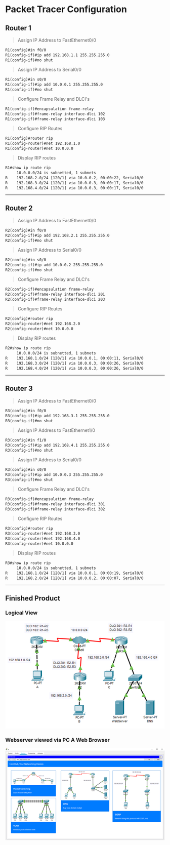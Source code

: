 # Packet Tracer Configuration

## Router 1

> Assign IP Address to FastEthernet0/0

```
R1(config)#in f0/0
R1(config-if)#ip add 192.168.1.1 255.255.255.0
R1(config-if)#no shut
```

> Assign IP Address to Serial0/0

```
R1(config)#in s0/0
R1(config-if)#ip add 10.0.0.1 255.255.255.0
R1(config-if)#no shut
```

> Configure Frame Relay and DLCI's

```
R1(config-if)#encapsulation frame-relay
R1(config-if)#frame-relay interface-dlci 102
R1(config-if)#frame-relay interface-dlci 103
```

> Configure RIP Routes

```
R1(config)#router rip
R1(config-router)#net 192.168.1.0
R1(config-router)#net 10.0.0.0
```

> Display RIP routes

```
R1#show ip route rip
     10.0.0.0/24 is subnetted, 1 subnets
R    192.168.2.0/24 [120/1] via 10.0.0.2, 00:00:22, Serial0/0
R    192.168.3.0/24 [120/1] via 10.0.0.3, 00:00:17, Serial0/0
R    192.168.4.0/24 [120/1] via 10.0.0.3, 00:00:17, Serial0/0
```

---

## Router 2

> Assign IP Address to FastEthernet0/0

```
R2(config)#in f0/0
R2(config-if)#ip add 192.168.2.1 255.255.255.0
R2(config-if)#no shut
```

> Assign IP Address to Serial0/0

```
R2(config)#in s0/0
R2(config-if)#ip add 10.0.0.2 255.255.255.0
R2(config-if)#no shut
```

> Configure Frame Relay and DLCI's

```
R2(config-if)#encapsulation frame-relay
R2(config-if)#frame-relay interface-dlci 201
R2(config-if)#frame-relay interface-dlci 203
```

> Configure RIP Routes

```
R2(config)#router rip
R2(config-router)#net 192.168.2.0
R2(config-router)#net 10.0.0.0
```

> Display RIP routes

```
R2#show ip route rip
     10.0.0.0/24 is subnetted, 1 subnets
R    192.168.1.0/24 [120/1] via 10.0.0.1, 00:00:11, Serial0/0
R    192.168.3.0/24 [120/1] via 10.0.0.3, 00:00:26, Serial0/0
R    192.168.4.0/24 [120/1] via 10.0.0.3, 00:00:26, Serial0/0
```

---

## Router 3

> Assign IP Address to FastEthernet0/0

```
R3(config)#in f0/0
R3(config-if)#ip add 192.168.3.1 255.255.255.0
R3(config-if)#no shut
```

> Assign IP Address to FastEthernet1/0

```
R3(config)#in f1/0
R3(config-if)#ip add 192.168.4.1 255.255.255.0
R3(config-if)#no shut
```

> Assign IP Address to Serial0/0

```
R3(config)#in s0/0
R3(config-if)#ip add 10.0.0.3 255.255.255.0
R3(config-if)#no shut
```

> Configure Frame Relay and DLCI's

```
R3(config-if)#encapsulation frame-relay
R3(config-if)#frame-relay interface-dlci 301
R3(config-if)#frame-relay interface-dlci 302
```

> Configure RIP Routes

```
R3(config)#router rip
R3(config-router)#net 192.168.3.0
R3(config-router)#net 192.168.4.0
R3(config-router)#net 10.0.0.0
```

> Display RIP routes

```
R3#show ip route rip
     10.0.0.0/24 is subnetted, 1 subnets
R    192.168.1.0/24 [120/1] via 10.0.0.1, 00:00:19, Serial0/0
R    192.168.2.0/24 [120/1] via 10.0.0.2, 00:00:07, Serial0/0
```

---

## Finished Product

### Logical View

<p align="center">
  <img src="./images/LogicalView.png" />
</p>

### Webserver viewed via PC A Web Browser

<p align="center">
  <img src="./images/Webserver.png" />
</p>
